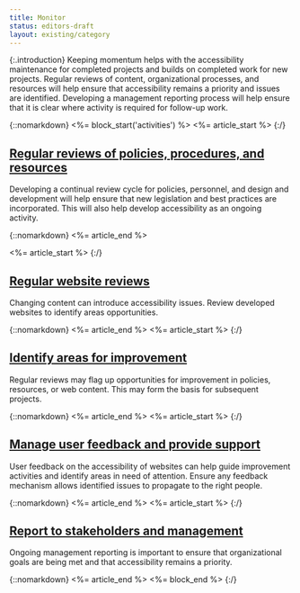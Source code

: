 ```yaml
---
title: Monitor
status: editors-draft
layout: existing/category
---
```


{:.introduction}
Keeping momentum helps with the accessibility maintenance for completed projects and builds on completed work for new projects. Regular reviews of content, organizational processes, and resources will help ensure that accessibility remains a priority and issues are identified. Developing a management reporting process will help ensure that it is clear where activity is required for follow-up work.

{::nomarkdown}
<%= block_start('activities') %>
<%= article_start %>
{:/}


## [Regular reviews of policies, procedures, and resources](asset_reviews.html)

Developing a continual review cycle for policies, personnel, and design and development will help ensure that new legislation and best practices are incorporated. This will also help develop accessibility as an ongoing activity.

{::nomarkdown}
<%= article_end %>

<%= article_start %>
{:/}

## [Regular website reviews](website_reviews.html)

Changing content can introduce accessibility issues. Review developed websites to identify areas opportunities.

{::nomarkdown}
<%= article_end %>
<%= article_start %>
{:/}

## [Identify areas for improvement](identify_improvements.html)

Regular reviews may flag up opportunities for improvement in policies, resources, or web content. This may form the basis for subsequent projects.

{::nomarkdown}
<%= article_end %>
<%= article_start %>
{:/}

## [Manage user feedback and provide support](user_feedback.html)

User feedback on the accessibility of websites can help guide improvement activities and identify areas in need of attention. Ensure any feedback mechanism allows identified issues to propagate to the right people. 

{::nomarkdown}
<%= article_end %>
<%= article_start %>
{:/}

## [Report to stakeholders and management](stakeholder_reporting.html)

Ongoing management reporting is important to ensure that organizational goals are being met and that accessibility remains a priority.

{::nomarkdown}
<%= article_end %>
<%= block_end %>
{:/}